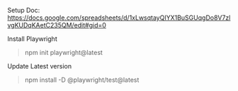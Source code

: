 Setup Doc: https://docs.google.com/spreadsheets/d/1xLwsqtayQIYX1BuSGUqgDo8V7zlvgKUDqKAetC235QM/edit#gid=0

Install Playwright
> npm init playwright@latest

Update Latest version
> npm install -D @playwright/test@latest
